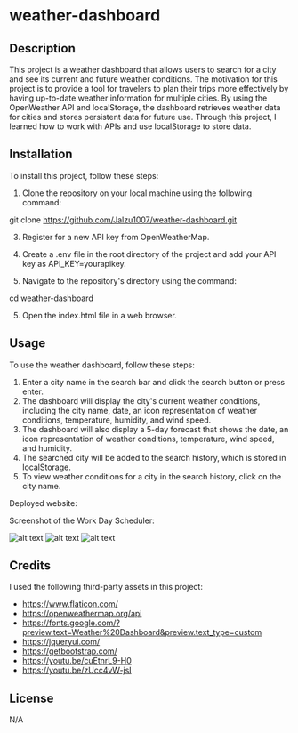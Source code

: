 # weather-dashboard

## Description

This project is a weather dashboard that allows users to search for a city and see its current and future weather conditions. The motivation for this project is to provide a tool for travelers to plan their trips more effectively by having up-to-date weather information for multiple cities. By using the OpenWeather API and localStorage, the dashboard retrieves weather data for cities and stores persistent data for future use. Through this project, I learned how to work with APIs and use localStorage to store data.



## Installation

To install this project, follow these steps:

1. Clone the repository on your local machine using the following command:

git clone https://github.com/Jalzu1007/weather-dashboard.git

3. Register for a new API key from OpenWeatherMap.

4. Create a .env file in the root directory of the project and add your API key as API_KEY=yourapikey.

3. Navigate to the repository's directory using the command:

 cd weather-dashboard

5. Open the index.html file in a web browser.

## Usage

To use the weather dashboard, follow these steps:

1. Enter a city name in the search bar and click the search button or press enter.
2. The dashboard will display the city's current weather conditions, including the city name, date, an icon representation of weather conditions, temperature, humidity, and wind speed.
3. The dashboard will also display a 5-day forecast that shows the date, an icon representation of weather conditions, temperature, wind speed, and humidity.
4. The searched city will be added to the search history, which is stored in localStorage.
5. To view weather conditions for a city in the search history, click on the city name.

Deployed website:



Screenshot of the Work Day Scheduler:

![alt text](./assets/images) ![alt text](./assets/images) ![alt text](./assets/images) 

## Credits

I used the following third-party assets in this project:

- https://www.flaticon.com/
- https://openweathermap.org/api
- https://fonts.google.com/?preview.text=Weather%20Dashboard&preview.text_type=custom
- https://jqueryui.com/
- https://getbootstrap.com/
- https://youtu.be/cuEtnrL9-H0
- https://youtu.be/zUcc4vW-jsI

## License

N/A